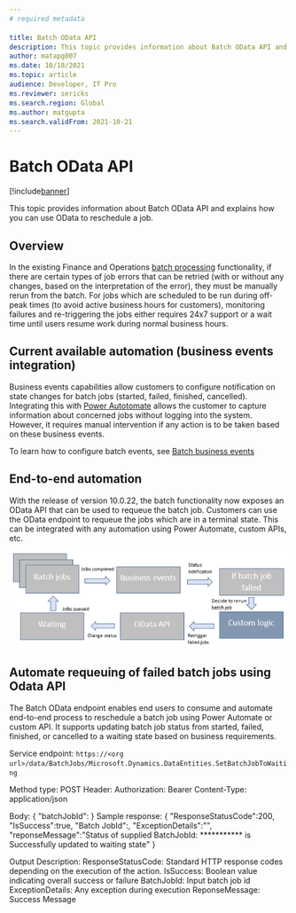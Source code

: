 ```yaml
---
# required metadata

title: Batch OData API
description: This topic provides information about Batch OData API and explains how you can use OData to reschedule a job.
author: matapg007
ms.date: 10/18/2021
ms.topic: article
audience: Developer, IT Pro
ms.reviewer: sericks
ms.search.region: Global
ms.author: matgupta
ms.search.validFrom: 2021-10-21
---
```


# Batch OData API

[!include[banner](../includes/banner.md)]

This topic provides information about Batch OData API and explains how you can use OData to reschedule a job.

## Overview

In the existing Finance and Operations [batch processing](batch-processing-overview.md) functionality, if there are certain types of job errors that can be retried (with or without any changes, based on the interpretation of the error), they must be manually rerun from the batch. For jobs which are scheduled to be run during off-peak times (to avoid active business hours for customers), monitoring failures and re-triggering the jobs either requires 24x7 support or a wait time until users resume work during normal business hours.

## Current available automation (business events integration)
Business events capabilities allow customers to configure notification on state changes for batch jobs (started, failed, finished, cancelled). Integrating this with [Power Autotomate](../business-events/business-events-flow.md) allows the customer to capture information about concerned jobs without logging into the system. However, it requires manual intervention if any action is to be taken based on these business events.

To learn how to configure batch events, see [Batch business events](../business-events/system-business-events.md)

## End-to-end automation
With the release of version 10.0.22, the batch functionality now exposes an OData API that can be used to requeue the batch job. Customers can use the OData endpoint to requeue the jobs which are in a terminal state. This can be integrated with any automation using Power Automate, custom APIs, etc.

![image](media/BatchAPI.png)

## Automate requeuing of failed batch jobs using Odata API
The Batch OData endpoint enables end users to consume and automate end-to-end process to reschedule a batch job using Power Automate or custom API. It supports updating batch job status from started, failed, finished, or cancelled to a waiting state based on business requirements.

Service endpoint: 
`https://<org url>/data/BatchJobs/Microsoft.Dynamics.DataEntities.SetBatchJobToWaiting`

  Method type: POST
  Header: 
  Authorization: Bearer <Bearer token for authentication>
  Content-Type: application/json

  Body:
    {
    "batchJobId":<BatchJobId>
    }
  Sample response:
  {
  "ResponseStatusCode":200,
  "IsSuccess":true,
  "Batch JobId":<BatchJobId>,
  "ExceptionDetails":"",
  "reponseMessage":"Status of supplied BatchJobId: *********** is Successfully updated to waiting state"
  }
  
  Output Description: 
  ResponseStatusCode: Standard HTTP response codes depending on the execution of the action.
  IsSuccess: Boolean value indicating overall success or failure
  BatchJobId: Input batch job id 
  ExceptionDetails: Any exception during execution
  ReponseMessage: Success Message
